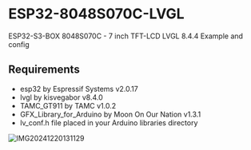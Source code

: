 # ESP32-8048S070C-LVGL
ESP32-S3-BOX 8048S070C - 7 inch TFT-LCD LVGL 8.4.4 Example and config

## Requirements
* esp32 by Espressif Systems v2.0.17
* lvgl by kisvegabor v8.4.0
* TAMC_GT911 by TAMC v1.0.2
* GFX_Library_for_Arduino by Moon On Our Nation v1.3.1
* lv_conf.h file placed in your Arduino libraries directory


![IMG20241220131129](https://github.com/user-attachments/assets/18d2f9c6-c059-4f04-9d5a-e4eb65cd83fd)
